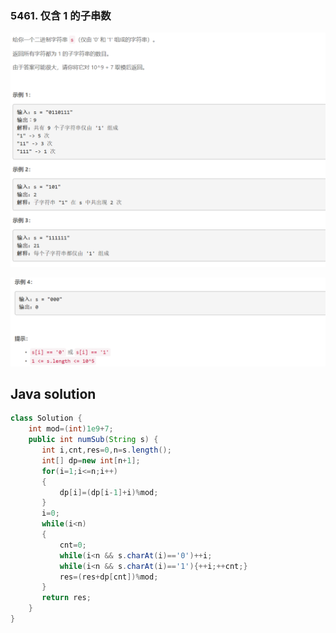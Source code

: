### 5461. 仅含 1 的子串数


![ ](1.png ".")    

![ ](2.png ".")


## Java solution
```java
class Solution {
    int mod=(int)1e9+7;
    public int numSub(String s) {
       int i,cnt,res=0,n=s.length();
       int[] dp=new int[n+1];
       for(i=1;i<=n;i++)
       {
           dp[i]=(dp[i-1]+i)%mod;
       }
       i=0; 
       while(i<n)
       {
           cnt=0;
           while(i<n && s.charAt(i)=='0')++i;
           while(i<n && s.charAt(i)=='1'){++i;++cnt;}
           res=(res+dp[cnt])%mod;
       }
       return res; 
    }
}

```